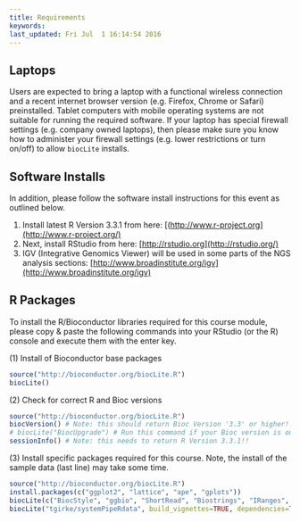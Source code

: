 ```yaml
---
title: Requirements
keywords:
last_updated: Fri Jul  1 16:14:54 2016
---
```


## Laptops

Users are expected to bring a laptop with a functional wireless connection and
a recent internet browser version (e.g. Firefox, Chrome or Safari)
preinstalled. Tablet computers with mobile operating systems are not suitable
for running the required software.  If your laptop has special firewall
settings (e.g. company owned laptops), then please make sure you know how to
administer your firewall settings (e.g. lower restrictions or turn on/off) to
allow `biocLite` installs. 


## Software Installs

In addition, please follow the software install instructions 
for this event as outlined below. 

1. Install latest R Version 3.3.1 from here: [(http://www.r-project.org](http://www.r-project.org/)
2. Next, install RStudio from here: [http://rstudio.org](http://rstudio.org/) 
3. IGV (Integrative Genomics Viewer) will be used in some parts of the NGS analysis sections: [http://www.broadinstitute.org/igv](http://www.broadinstitute.org/igv)

## R Packages

To install the R/Bioconductor libraries required for this course module, please copy &
paste the following commands into your RStudio (or the R) console and execute
them with the enter key. 

(1) Install of Bioconductor base packages

```r
source("http://bioconductor.org/biocLite.R")
biocLite()
```

(2) Check for correct R and Bioc versions

```r
source("http://bioconductor.org/biocLite.R")
biocVersion() # Note: this should return Bioc Version '3.3' or higher!!
# biocLite("BiocUpgrade") # Run this command if your Bioc version is outdated
sessionInfo() # Note: this needs to return R Version 3.3.1!!
```

(3) Install specific packages required for this course. Note, the install of the sample data (last line) may take some time.

```r
source("http://bioconductor.org/biocLite.R")
install.packages(c("ggplot2", "lattice", "ape", "gplots"))
biocLite(c("BiocStyle", "ggbio", "ShortRead", "Biostrings", "IRanges", "BSgenome", "rtracklayer", "Rsamtools", "GenomicRanges", "GenomicAlignments", "DESeq2", "edgeR", "AnnotationDbi", "systemPipeR"))
biocLite("tgirke/systemPipeRdata", build_vignettes=TRUE, dependencies=TRUE)
```
